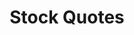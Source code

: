 ---
title: Stock Quotes 
level: 2
external: http://appinventor.mit.edu/explore/ai2/stockquotes.html
---